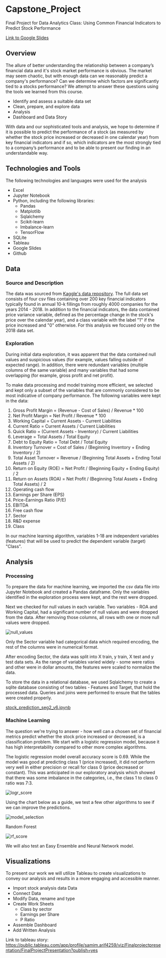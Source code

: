 # Capstone_Project
Final Project for Data Analytics Class: Using Common Financial Indicators to Predict Stock Performance

[Link to Google Slides](https://docs.google.com/presentation/d/1rg12WplVf4fy3VU82EIZb64H5yveYUukMScgsefe0KI)

## Overview

The allure of better understanding the relationship between a company’s financial data and it's stock market performance is obvious. The market may seem chaotic, but with enough data can we reasonably predict a company's performance? Can we determine which factors are significantly tied to a stocks performance? We attempt to answer these questions using the tools we learned from this course.

- Identify and assess a suitable data set
- Clean, prepare, and explore data
- Analysis
- Dashboard and Data Story

With data and our sophisticated tools and analysis, we hope to determine if it is possible to predict the performance of a stock (as measured by whether the stock price increased or decreased in one calendar year) from key financial indicators and if so, which indicators are the most strongly tied to a company’s performance and to be able to present our finding in an understandable way.

## Technologies and Tools

The following technologies and languages were used for the analysis
- Excel
- Jupyter Notebook
- Python, including the following libraries:
  - Pandas
  - Matplotlib
  - Sqlalchemy
  - Scikit-learn
  - Imbalance-learn
  - TensorFlow
- SQLite
- Tableau
- Google Slides
- Github

## Data

### Source and Description

The data was sourced from [Kaggle's data repository](https://www.kaggle.com/datasets/cnic92/200-financial-indicators-of-us-stocks-20142018). The full data set consists of four csv files containing over 200 key financial indicators typically found in annual 10-k fillings from roughly 4000 companies for the years 2014 - 2018. In addition to the financial indicators, the data contained price variance variable, defined as the percentage change in the stock's price over the calendar year), and a class variable with the label "1" if the price increased and "0" otherwise. For this analysis we focused only on the 2018 data set. 

### Exploration

During initial data exploration, it was apparent that the data contained null values and suspicious values (for example, values falling outside of expected range). In addition, there were redundant variables (multiple columns of the same variable) and many variables that had some overlapping (for example, gross profit and net profit).
 
To make data processing and model training more efficient, we selected and kept only a subset of the variables that are commonly considered to be most indicative of company performance. The following variables were kept in the data:

1. Gross Profit Margin = (Revenue - Cost of Sales) / Revenue * 100
2. Net Profit Margin = Net Profit / Revenue * 100
3. Working Capital = Current Assets - Current Liabilities
4. Current Ratio = Current Assets / Current Liabilities
5. Quick Ratio = (Current Assets - Inventory) / Current Liabilities
6. Leverage = Total Assets / Total Equity
7. Debt to Equity Ratio = Total Debt / Total Equity
8. Inventory Turnover = Cost of Sales / (Beginning Inventory + Ending Inventory / 2)
9. Total Asset Turnover = Revenue / (Beginning Total Assets + Ending Total Assets / 2)
10. Return on Equity (ROE) = Net Profit / (Beginning Equity + Ending Equity) / 2
11. Return on Assets (ROA) = Net Profit / (Beginning Total Assets + Ending Total Assets) / 2
12. Operating cash flow
13. Earnings per Share (EPS)
14. Price-Earnings Ratio (P/E)
15. EBITDA
16. Free cash flow
17. Sector
18. R&D expense
19. Class

In our machine learning algorithm, variables 1-18 are independent variables (features) that will be used to predict the dependent variable (target) "Class".

## Analysis

### Processing

To prepare the data for machine learning, we imported the csv data file into Jupyter Notebook and created a Pandas dataframe. Only the variables identified in the exploration process were kept, and the rest were dropped. 

Next we checked for null values in each variable. Two variables - ROA and Working Capital, had a significant number of null values and were dropped from the data. After removing those columns, all rows with one or more null values were dropped. 

![null_values](Resources/null_values.png)

Only the Sector variable had categorical data which required encoding, the rest of the columns were in numerical format. 

After encoding Sector, the data was split into X train, y train, X test and y test data sets. As the range of variables varied widely - some were ratios and other were in dollar amounts, the features were scaled to normalize the data. 

To store the data in a relational database, we used Sqlalchemy to create a sqlite database consisting of two tables - Features and Target, that hold the processed data. Queries and joins were performed to ensure that the tables were created properly.

[stock_prediction_seg2_v6.ipynb](https://github.com/kristindong/Capstone_Project/blob/main/stock_prediction_seg2_v6.ipynb)

### Machine Learning

The question we're trying to answer - how well can a chosen set of financial metrics predict whether the stock price increased or decreased, is a classification problem. We start with a logistic regression model, because it has high interpretability compared to other more complex algorithms. 

The logistic regression model overall accuracy score is 0.69. While the model was good at predicting class 1 (price increased), it did not perform very well in either precision or recall for class 0 (price decreased or constant). This was anticipated in our exploratory analysis which showed that there was  some imbalance in the categories, i.e., the class 1 to class 0 ratio was 7:3.

![logr_score](Resources/logr_score.png)

Using the chart below as a guide, we test a few other algorithms to see if we can improve the predictions. 

![model_selection](Resources/model_selection.png)

Random Forest 

![rf_score](Resources/rf_score.png)

We will also test an Easy Ensemble and Neural Network model.


## Visualizations

To present our work we will utilize Tableau to create visualizations to convey our analysis and results in a more engaging and accessible manner.

- Import stock analysis data Data
- Connect Data
- Modify Data, rename and type
- Create Work Sheets
  - Class by sector
  - Earnings per Share
  - P Ratio
- Assemble Dashboard
- Add Written Analysis

Link to tableau story:
https://public.tableau.com/app/profile/samim.arif4259/viz/Finalprojectpresentation/FinalProjectPresentation?publish=yes
